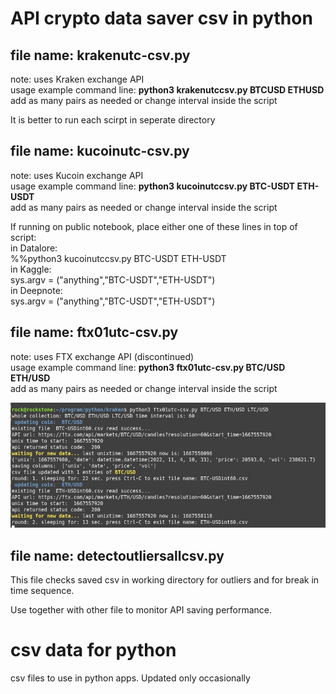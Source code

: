 # API crypto data saver csv in python

## file name: krakenutc-csv.py    
note: uses Kraken exchange API   
usage example command line: **python3 krakenutccsv.py BTCUSD ETHUSD**         
add as many pairs as needed or change interval inside the script     

It is better to run each scirpt in seperate directory   


## file name: kucoinutc-csv.py  
note: uses Kucoin exchange API  
usage example command line: **python3 kucoinutccsv.py BTC-USDT ETH-USDT**       
add as many pairs as needed or change interval inside the script   

If running on public notebook, place either one of these lines in top of script:    
in Datalore:    
%%python3 kucoinutccsv.py BTC-USDT ETH-USDT     
in Kaggle:     
sys.argv = ("anything","BTC-USDT","ETH-USDT")          
in Deepnote:   
sys.argv = ("anything","BTC-USDT","ETH-USDT")         

## file name: ftx01utc-csv.py  
note: uses FTX exchange API  (discontinued)   
usage example command line: **python3 ftx01utc-csv.py BTC/USD ETH/USD**      
add as many pairs as needed or change interval inside the script      

![](https://github.com/econexpert/dataforpython/blob/main/images/coinpricecsvsaver.jpg)

## file name: detectoutliersallcsv.py

This file checks saved csv in working directory for outliers and for break in time sequence. 

Use together with other file to monitor API saving performance. 

# csv data for python
csv files to use in python apps. Updated only occasionally
